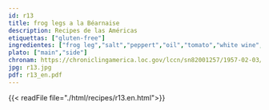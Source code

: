 ```yaml
---
id: r13
title: frog legs a la Béarnaise
description: Recipes de las Américas
etiquettas: ["gluten-free"]
ingredientes: ["frog leg","salt","peppert","oil","tomato","white wine","lemon"]
plato: ["main","side"]
chronam: https://chroniclingamerica.loc.gov/lccn/sn82001257/1957-02-03/ed-1/seq-5/
jpg: r13.jpg
pdf: r13_en.pdf
---
```


{{< readFile file="./html/recipes/r13.en.html">}}